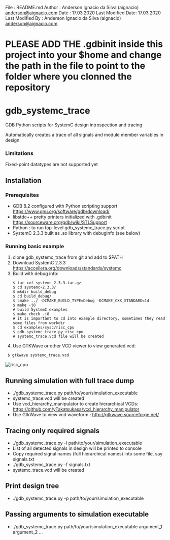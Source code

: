  File              : README.md
 Author            : Anderson Ignacio da Silva (aignacio) <anderson@aignacio.com>
 Date              : 17.03.2020
 Last Modified Date: 17.03.2020
 Last Modified By  : Anderson Ignacio da Silva (aignacio) <anderson@aignacio.com>
#
# **PLEASE ADD THE .gdbinit inside this project into your $home and change the path in the file to point to the folder where you clonned the repository**

# gdb_systemc_trace
GDB Python scripts for SystemC design introspection and tracing

Automatically creates a trace of all signals and module member variables in design


### Limitations
Fixed-point datatypes are not supported yet


## Installation

### Prerequisites
* GDB 8.2 configured with Python scripting support https://www.gnu.org/software/gdb/download/
* libstdc++ pretty printers initialized with .gdbinit https://sourceware.org/gdb/wiki/STLSupport
* Python : to run top-level gdb_systemc_trace.py script
* SystemC 2.3.3 built as .so library with debuginfo (see below)

### Running basic example
1. clone gdb_systemc_trace from git and add to $PATH
2. Download SystemC 2.3.3 https://accellera.org/downloads/standards/systemc
3. Build with debug info:
    ```
    $ tar xvf systemc-2.3.3.tar.gz 
    $ cd systemc-2.3.3/
    $ mkdir build_debug
    $ cd build_debug/
    $ cmake ../ -DCMAKE_BUILD_TYPE=Debug -DCMAKE_CXX_STANDARD=14
    $ make -j8
    # build SystemC examples
    $ make check -j8
    # it is important to cd into example directory, sometimes they read some files from workdir
    $ cd examples/sysc/risc_cpu
    $ gdb_systemc_trace.py risc_cpu
    # systemc_trace.vcd file will be created
    ```
4. Use GTKWave or other VCD viewer to view generated vcd:
```
 $ gtkwave systemc_trace.vcd 
```

![risc_cpu](gtkwave.png)


## Running simulation with full trace dump

* ./gdb_systemc_trace.py path/to/your/simulation_executable
* systemc_trace.vcd will be created
* Use vcd_hierarchy_manipulator to create hierarchical VCDs: https://github.com/yTakatsukasa/vcd_hierarchy_manipulator
* Use GtkWave to view vcd waveform : http://gtkwave.sourceforge.net/

## Tracing only required signals

* ./gdb_systemc_trace.py -l path/to/your/simulation_executable
* List of all detected signals in design will be printed to console
* Copy required signal names (full hierarchical names) into some file, say signals.txt
* ./gdb_systemc_trace.py -f signals.txt
* systemc_trace.vcd will be created

## Print design tree
* ./gdb_systemc_trace.py -p path/to/your/simulation_executable

## Passing arguments to simulation executable
* ./gdb_systemc_trace.py  path/to/your/simulation_executable argument_1 argument_2 ...
